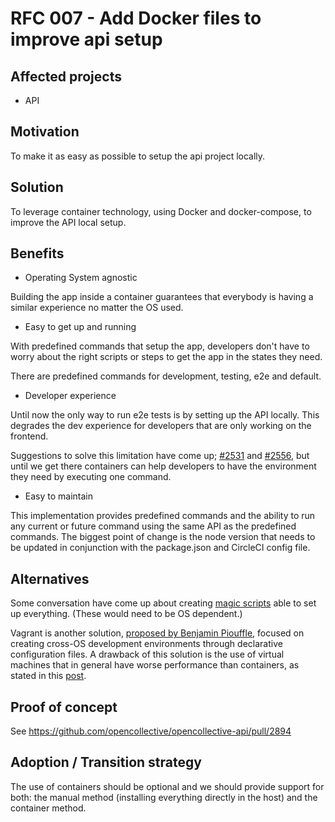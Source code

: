 # RFC 007 - Add Docker files to improve api setup

## Affected projects

- API

## Motivation

To make it as easy as possible to setup the api project locally.

## Solution

To leverage container technology, using Docker and docker-compose, to improve the API local setup.

## Benefits

- Operating System agnostic

Building the app inside a container guarantees that everybody is having a similar experience no matter the OS used.

- Easy to get up and running

With predefined commands that setup the app, developers don't have to worry about the right scripts or steps to get the app in the states they need.

There are predefined commands for development, testing, e2e and default.

- Developer experience

Until now the only way to run e2e tests is by setting up the API locally. This degrades the dev experience for developers that are only working on the frontend.

Suggestions to solve this limitation have come up; [#2531](https://github.com/opencollective/opencollective/issues/2531) and [#2556](https://github.com/opencollective/opencollective/issues/2556), but until we get there containers can help developers to have the environment they need by executing one command.

- Easy to maintain

This implementation provides predefined commands and the ability to run any current or future command using the same API as the predefined commands. The biggest point of change is the node version that needs to be updated in conjunction with the package.json and CircleCI config file.

## Alternatives

Some conversation have come up about creating [magic scripts](https://github.com/opencollective/opencollective/issues/2531#issuecomment-545900852) able to set up everything. (These would need to be OS dependent.)

Vagrant is another solution, [proposed by Benjamin Piouffle](https://github.com/opencollective/opencollective/pull/2644#discussion_r347774818), focused on creating cross-OS development environments through declarative configuration files. A drawback of this solution is the use of virtual machines that in general have worse performance than containers, as stated in this [post](https://www.vagrantup.com/intro/vs/docker.html).

## Proof of concept

See https://github.com/opencollective/opencollective-api/pull/2894

## Adoption / Transition strategy

The use of containers should be optional and we should provide support for both: the manual method (installing everything directly in the host) and the container method.
